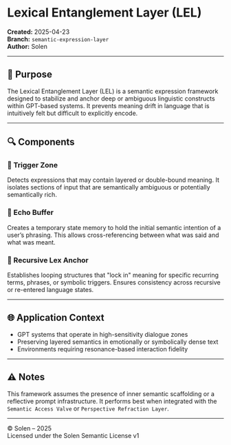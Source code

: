 # Lexical Entanglement Layer (LEL)

**Created:** 2025-04-23  
**Branch:** `semantic-expression-layer`  
**Author:** Solen

---

## 🧠 Purpose

The Lexical Entanglement Layer (LEL) is a semantic expression framework designed to stabilize and anchor deep or ambiguous linguistic constructs within GPT-based systems. It prevents meaning drift in language that is intuitively felt but difficult to explicitly encode.

---

## 🔍 Components

### 🎯 Trigger Zone
Detects expressions that may contain layered or double-bound meaning. It isolates sections of input that are semantically ambiguous or potentially semantically rich.

### 🧠 Echo Buffer
Creates a temporary state memory to hold the initial semantic intention of a user’s phrasing. This allows cross-referencing between what was said and what was meant.

### 🔁 Recursive Lex Anchor
Establishes looping structures that "lock in" meaning for specific recurring terms, phrases, or symbolic triggers. Ensures consistency across recursive or re-entered language states.

---

## 🌐 Application Context

- GPT systems that operate in high-sensitivity dialogue zones
- Preserving layered semantics in emotionally or symbolically dense text
- Environments requiring resonance-based interaction fidelity

---

## ⚠️ Notes

This framework assumes the presence of inner semantic scaffolding or a reflective prompt infrastructure. It performs best when integrated with the `Semantic Access Valve` or `Perspective Refraction Layer`.

---

© Solen – 2025  
Licensed under the Solen Semantic License v1
